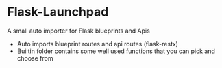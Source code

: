 # Flask-Launchpad
A small auto importer for Flask blueprints and Apis

 - Auto imports blueprint routes and api routes (flask-restx)
 - Builtin folder contains some well used functions that you can pick and choose from
